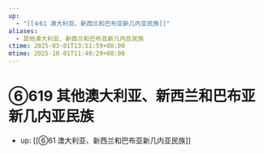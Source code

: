 ```yaml
---
up:
  - "[[⑥61 澳大利亚、新西兰和巴布亚新几内亚民族]]"
aliases:
  - 其他澳大利亚、新西兰和巴布亚新几内亚民族
ctime: 2025-03-01T13:51:59+08:00
mtime: 2025-10-01T11:40:29+08:00
---
```


# ⑥619 其他澳大利亚、新西兰和巴布亚新几内亚民族

- up: [[⑥61 澳大利亚、新西兰和巴布亚新几内亚民族]]

